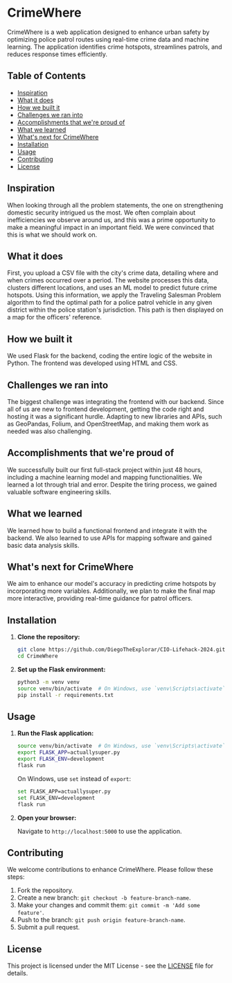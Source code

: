 # CrimeWhere

CrimeWhere is a web application designed to enhance urban safety by optimizing police patrol routes using real-time crime data and machine learning. The application identifies crime hotspots, streamlines patrols, and reduces response times efficiently.

## Table of Contents

- [Inspiration](#inspiration)
- [What it does](#what-it-does)
- [How we built it](#how-we-built-it)
- [Challenges we ran into](#challenges-we-ran-into)
- [Accomplishments that we're proud of](#accomplishments-that-were-proud-of)
- [What we learned](#what-we-learned)
- [What's next for CrimeWhere](#whats-next-for-crimewhere)
- [Installation](#installation)
- [Usage](#usage)
- [Contributing](#contributing)
- [License](#license)

## Inspiration

When looking through all the problem statements, the one on strengthening domestic security intrigued us the most. We often complain about inefficiencies we observe around us, and this was a prime opportunity to make a meaningful impact in an important field. We were convinced that this is what we should work on.

## What it does

First, you upload a CSV file with the city's crime data, detailing where and when crimes occurred over a period. The website processes this data, clusters different locations, and uses an ML model to predict future crime hotspots. Using this information, we apply the Traveling Salesman Problem algorithm to find the optimal path for a police patrol vehicle in any given district within the police station's jurisdiction. This path is then displayed on a map for the officers' reference.

## How we built it

We used Flask for the backend, coding the entire logic of the website in Python. The frontend was developed using HTML and CSS.

## Challenges we ran into

The biggest challenge was integrating the frontend with our backend. Since all of us are new to frontend development, getting the code right and hosting it was a significant hurdle. Adapting to new libraries and APIs, such as GeoPandas, Folium, and OpenStreetMap, and making them work as needed was also challenging.

## Accomplishments that we're proud of

We successfully built our first full-stack project within just 48 hours, including a machine learning model and mapping functionalities. We learned a lot through trial and error. Despite the tiring process, we gained valuable software engineering skills.

## What we learned

We learned how to build a functional frontend and integrate it with the backend. We also learned to use APIs for mapping software and gained basic data analysis skills.

## What's next for CrimeWhere

We aim to enhance our model's accuracy in predicting crime hotspots by incorporating more variables. Additionally, we plan to make the final map more interactive, providing real-time guidance for patrol officers.

## Installation

1. **Clone the repository:**

   ```bash
   git clone https://github.com/DiegoTheExplorar/CIO-Lifehack-2024.git
   cd CrimeWhere
   ```

2. **Set up the Flask environment:**

   ```bash
   python3 -m venv venv
   source venv/bin/activate  # On Windows, use `venv\Scripts\activate`
   pip install -r requirements.txt
   ```

## Usage

1. **Run the Flask application:**

   ```bash
   source venv/bin/activate  # On Windows, use `venv\Scripts\activate`
   export FLASK_APP=actuallysuper.py
   export FLASK_ENV=development
   flask run
   ```

   On Windows, use `set` instead of `export`:

   ```bash
   set FLASK_APP=actuallysuper.py
   set FLASK_ENV=development
   flask run
   ```

2. **Open your browser:**

   Navigate to `http://localhost:5000` to use the application.

## Contributing

We welcome contributions to enhance CrimeWhere. Please follow these steps:

1. Fork the repository.
2. Create a new branch: `git checkout -b feature-branch-name`.
3. Make your changes and commit them: `git commit -m 'Add some feature'`.
4. Push to the branch: `git push origin feature-branch-name`.
5. Submit a pull request.

## License

This project is licensed under the MIT License - see the [LICENSE](LICENSE) file for details.

